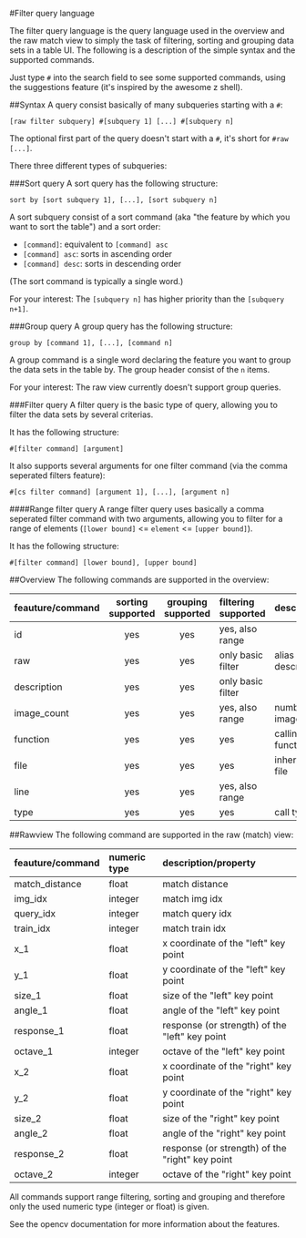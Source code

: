 #Filter query language

The filter query language is the query language used in the overview and the raw match view to simply the task of filtering, sorting and grouping data sets in a table UI.
The following is a description of the simple syntax and the supported commands.

Just type `#` into the search field to see some supported commands, using the suggestions feature (it's inspired by the awesome z shell).

##Syntax
A query consist basically of many subqueries starting with a `#`:

`[raw filter subquery] #[subquery 1] [...] #[subquery n]`

The optional first part of the query doesn't start with a `#`, it's short for `#raw [...]`.


There three different types of subqueries:

###Sort query
A sort query has the following structure:

`sort by [sort subquery 1], [...], [sort subquery n]`

A sort subquery consist of a sort command (aka "the feature by which you want to sort the table") and a sort order:
- `[command]`: equivalent to `[command] asc`
- `[command] asc`: sorts in ascending order
- `[command] desc`: sorts in descending order

(The sort command is typically a single word.)

For your interest: The `[subquery n]` has higher priority than the `[subquery n+1]`. 

###Group query
A group query has the following structure:

`group by [command 1], [...], [command n]`

A group command is a single word declaring the feature you want to group the data sets in the table by.
The group header consist of the `n` items.

For your interest: The raw view currently doesn't support group queries.

###Filter query
A filter query is the basic type of query, allowing you to filter the data sets by several criterias.

It has the following structure:

`#[filter command] [argument]`

It also supports several arguments for one filter command (via the comma seperated filters feature):

`#[cs filter command] [argument 1], [...], [argument n]`


####Range filter query
A range filter query uses basically a comma seperated filter command with two arguments, allowing you to
filter for a range of elements (`[lower bound]` <= `element` <= `[upper bound]`).

It has the following structure:

`#[filter command] [lower bound], [upper bound]`



##Overview
The following commands are supported in the overview:

feauture/command | sorting supported | grouping supported | filtering supported | description
-----------------|:-----------------:|:------------------:|:--------------------|:---------------------
id               | yes               | yes                | yes, also range     |
raw              | yes               | yes                | only basic filter   | alias for description
description      | yes               | yes                | only basic filter   |
image_count      | yes               | yes                | yes, also range     | number of images
function         | yes               | yes                | yes                 | calling function
file             | yes               | yes                | yes                 | inheriting file
line             | yes               | yes                | yes, also range     |
type             | yes               | yes                | yes                 | call type   
            

##Rawview
The following command are supported in the raw (match) view:

feauture/command | numeric type | description/property
-----------------|:-------------|:---------------------------------------------
match_distance   | float        | match distance
img_idx          | integer      | match img idx 
query_idx        | integer      | match query idx  
train_idx        | integer      | match train idx
x_1              | float        | x coordinate of the "left" key point
y_1              | float        | y coordinate of the "left" key point 
size_1           | float        | size of the "left" key point
angle_1          | float        | angle of the "left" key point
response_1       | float        | response (or strength) of the "left" key point
octave_1         | integer      | octave of the "left" key point
x_2              | float        | x coordinate of the "right" key point
y_2              | float        | y coordinate of the "right" key point 
size_2           | float        | size of the "right" key point
angle_2          | float        | angle of the "right" key point
response_2       | float        | response (or strength) of the "right" key point
octave_2         | integer      | octave of the "right" key point



All commands support range filtering, sorting and grouping and therefore only the used numeric type
(integer or float) is given.

See the opencv documentation for more information about the features.
